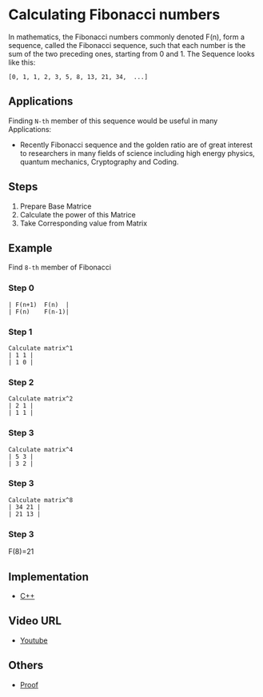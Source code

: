 # Calculating Fibonacci numbers

In mathematics, the Fibonacci numbers commonly denoted F(n), form a sequence, called the Fibonacci sequence, such that each number is the sum of the two preceding ones, starting from 0 and 1.  The Sequence looks like this:

`[0, 1, 1, 2, 3, 5, 8, 13, 21, 34,  ...]`


## Applications

Finding 
```N-th``` member of this sequence would be useful in many Applications:

-   Recently Fibonacci sequence and the golden ratio are of great interest to researchers in many fields of
science including high energy physics, quantum mechanics, Cryptography and Coding. 
 

## Steps

1.  Prepare Base Matrice
2.  Calculate the power of this Matrice
3.  Take Corresponding value from Matrix

## Example

Find ```8-th``` member of Fibonacci
### Step 0
 ```
| F(n+1)  F(n)  |
| F(n)    F(n-1)| 
```

### Step 1
 ```
 Calculate matrix^1
| 1 1 |
| 1 0 | 
```
### Step 2
```
Calculate matrix^2
| 2 1 |
| 1 1 | 
```
### Step 3
```
Calculate matrix^4
| 5 3 |
| 3 2 |
```
### Step 3
```
Calculate matrix^8
| 34 21 |
| 21 13 |
```
### Step 3
F(8)=21 

## Implementation

-   [C++](https://www.tutorialspoint.com/cplusplus-program-to-find-fibonacci-numbers-using-matrix-exponentiation)

## Video URL

-   [Youtube](https://www.youtube.com/watch?v=EEb6JP3NXBI)

## Others

-   [Proof](https://brilliant.org/wiki/fast-fibonacci-transform/)

